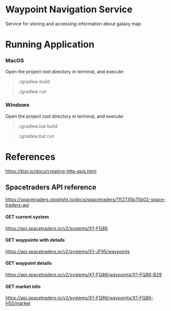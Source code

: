 # Waypoint Navigation Service
Service for storing and accessing information about galaxy map

# Running Application

### MacOS
Open the project root directory in terminal, and execute:

> ./gradlew build

> ./gradlew run

### Windows
Open the project root directory in terminal, and execute:

> .\gradlew.bat build

> .\gradlew.bat run

# References

https://ktor.io/docs/creating-http-apis.html

## Spacetraders API reference

https://spacetraders.stoplight.io/docs/spacetraders/11f2735b75b02-space-traders-api

#### GET current system
https://api.spacetraders.io/v2/systems/X1-FQ86

#### GET waypoints with details
https://api.spacetraders.io/v2/systems/X1-JF95/waypoints

#### GET waypoint details
https://api.spacetraders.io/v2/systems/X1-FQ86/waypoints/X1-FQ86-B29

#### GET market info
https://api.spacetraders.io/v2/systems/X1-FQ86/waypoints/X1-FQ86-H55/market